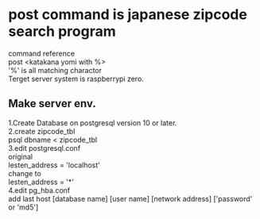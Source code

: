 # post command is japanese zipcode search program
command reference  
post <katakana yomi with %>  
'%' is all matching charactor  
Terget server system is raspberrypi zero.  

## Make server env.
1.Create Database on postgresql version 10 or later.  
2.create zipcode_tbl  
psql dbname < zipcode_tbl  
3.edit postgresql.conf  
original  
lesten_address = 'localhost'  
change to  
lesten_address = '*'  
4.edit pg_hba.conf  
add last
host [database name] [user name] [network address]  ['password' or 'md5']
